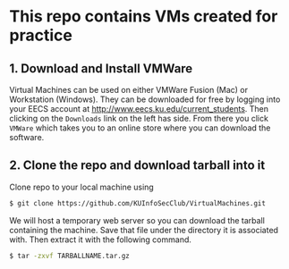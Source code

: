 # This repo contains VMs created for practice

## 1. Download and Install VMWare
Virtual Machines can be used on either VMWare Fusion (Mac) or Workstation (Windows). They can be downloaded for free by logging into your EECS account at http://www.eecs.ku.edu/current_students. Then clicking on the `Downloads` link on the left has side. From there you click `VMWare` which takes you to an online store where you can download the software.

## 2. Clone the repo and download tarball into it
Clone repo to your local machine using
```bash
$ git clone https://github.com/KUInfoSecClub/VirtualMachines.git
```

We will host a temporary web server so you can download the tarball containing the machine. Save that file under the directory it is associated with. Then extract it with the following command.

```bash
$ tar -zxvf TARBALLNAME.tar.gz
```
